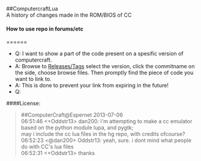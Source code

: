 ##ComputercraftLua  
A history of changes made in the ROM/BIOS of CC  


####  How to use repo in forums/etc
======
- Q: I want to show a part of the code present on a spesific version of computercraft.  
- A: Browse to [Releases/Tags](https://github.com/alekso56/ComputercraftLua/tags) select the version, click the commitname on the side, choose browse files. Then promptly find the piece of code you want to link to.  
- A: This is done to prevent your link from expiring in the future!  
- Q: 








####License:
>#\#ComputerCraft@Espernet 2013-07-06  
>06:51:46 <+Oddstr13> dan200: i'm attempting to make a cc emulator based on the python module lupa, and pygtk;  
>                      may i include the cc lua files in the hg repo, with credits ofcourse?  
>06:52:23 <@dan200> Oddstr13: yeah, sure. i dont mind what people do with CC's lua files  
>06:52:31 <+Oddstr13> thanks  

